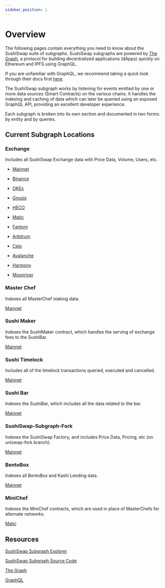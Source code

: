 ```yaml
---
sidebar_position: 1
---
```


# Overview

The following pages contain everything you need to know about the SushiSwap suite of subgraphs. SushiSwap subgraphs are powered by [The Graph](https://thegraph.com/en/), a protocol for building decentralized applications (dApps) quickly on Ethereum and IPFS using GraphQL.

If you are unfamiliar with GraphQL, we recommend taking a quick look through their docs first [here](https://graphql.org/learn/).

The SushiSwap subgraph works by listening for events emitted by one or more data sources (Smart Contracts) on the various chains. It handles the indexing and caching of data which can later be queried using an exposed GraphQL API, providing an excellent developer experience.

Each subgraph is broken into its own section and documented in two forms: by entity and by queries.

## Current Subgraph Locations

### Exchange

Includes all SushiSwap Exchange data with Price Data, Volume, Users, etc.

-   [Mainnet](https://thegraph.com/explorer/subgraph/sushiswap/exchange)

-   [Binance](https://thegraph.com/explorer/subgraph/sushiswap/bsc-exchange)

-   [OKEx](https://q.hg.network/okex-exchange/oec)

-   [Gnosis](https://thegraph.com/explorer/subgraph/sushiswap/xdai-exchange)

-   [HECO](https://q.hg.network/heco-exchange/heco)

-   [Matic](https://thegraph.com/explorer/subgraph/sushiswap/matic-exchange)

-   [Fantom](https://thegraph.com/explorer/subgraph/sushiswap/fantom-exchange)

-   [Arbitrum](https://thegraph.com/explorer/subgraph/sushiswap/arbitrum-exchange)

-   [Celo](https://thegraph.com/explorer/subgraph/sushiswap/celo-exchange)

-   [Avalanche](https://thegraph.com/explorer/subgraph/sushiswap/avalanche-exchange)

-   [Harmony](https://sushi.graph.t.hmny.io/subgraphs/name/sushiswap/harmony-exchange)

-   [Moonriver](https://thegraph.com/hosted-service/subgraph/sushiswap/moonriver-exchange)

### Master Chef

Indexes all MasterChef staking data.

[Mainnet](https://thegraph.com/explorer/subgraph/sushiswap/master-chef)

### Sushi Maker

Indexes the SushiMaker contract, which handles the serving of exchange fees to the SushiBar.

[Mainnet](https://thegraph.com/explorer/subgraph/sushiswap/sushi-maker)

### Sushi Timelock

Includes all of the timelock transactions queried, executed and cancelled.

[Mainnet](https://thegraph.com/explorer/subgraph/sushiswap/sushi-timelock)

### Sushi Bar

Indexes the SushiBar, which includes all the data related to the bar.

[Mainnet](https://thegraph.com/explorer/subgraph/sushiswap/sushi-bar)

### SushiSwap-Subgraph-Fork

Indexes the SushiSwap Factory, and includes Price Data, Pricing, etc (on uniswap-fork branch).

[Mainnet](https://thegraph.com/explorer/subgraph/jiro-ono/sushiswap-v1-exchange)

### BentoBox

Indexes all BentoBox and Kashi Lending data.

[Mainnet](https://thegraph.com/explorer/subgraph/sushiswap/bentobox)

### MiniChef

Indexes the MiniChef contracts, which are used in place of MasterChefs for alternate networks.

[Matic](https://thegraph.com/explorer/subgraph/sushiswap/matic-minichef)

## Resources

[SushiSwap Subgraph Explorer](https://thegraph.com/hosted-service/subgraph/zippoxer/sushiswap-subgraph-fork)

[SushiSwap Subgraph Source Code](https://github.com/sushiswap/sushiswap-subgraph)

[The Graph](https://thegraph.com/docs/en/)

[GraphQL](https://graphql.org/learn/)
